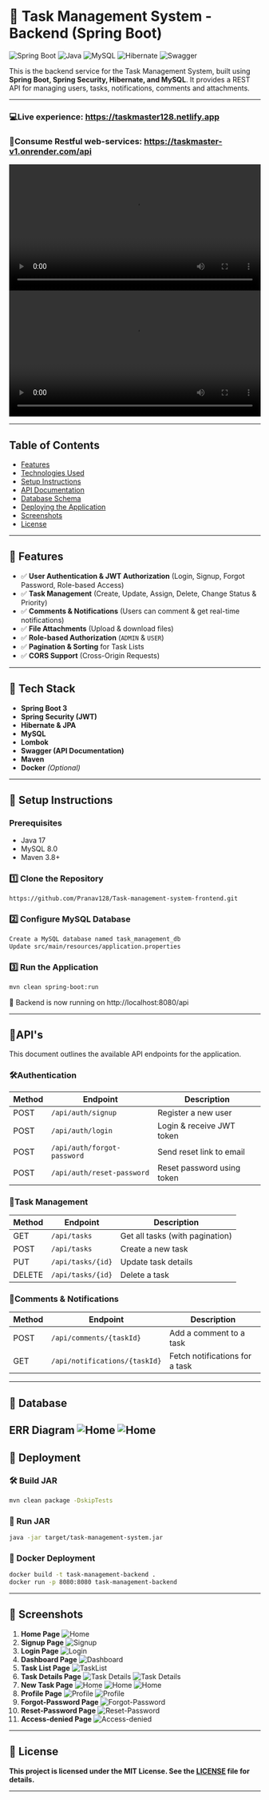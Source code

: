 # 🚀 Task Management System - Backend (Spring Boot)

![Spring Boot](https://img.shields.io/badge/Spring%20Boot-3.1.5-green)
![Java](https://img.shields.io/badge/Java-17-blue)
![MySQL](https://img.shields.io/badge/MySQL-8.0-orange)
![Hibernate](https://img.shields.io/badge/Hibernate-6.6.5-lightgrey)
![Swagger](https://img.shields.io/badge/Swagger-3.0-brightgreen)

This is the backend service for the Task Management System, built using **Spring Boot, Spring Security, Hibernate, and MySQL**. It provides a REST API for managing users, tasks, notifications, comments and attachments.

--- 

### 💻Live experience: https://taskmaster128.netlify.app
### 🛫Consume Restful web-services: https://taskmaster-v1.onrender.com/api

 <video width="100%" controls>
  <source src="Media/auth.mp4" type="video/mp4">
  Your browser does not support the video tag.
</video>

<video width="100%" controls>
  <source src="Media/task.mp4" type="video/mp4">
  Your browser does not support the video tag.
</video>

---
## Table of Contents

- [Features](#-features)
- [Technologies Used](#-tech-stack)
- [Setup Instructions](#-setup-instructions)
- [API Documentation](#apis)
- [Database Schema](#-database)
- [Deploying the Application](#-deployment)
- [Screenshots](#-screenshots)
- [License](#-license)
---

## **📌 Features**
- ✅ **User Authentication & JWT Authorization** (Login, Signup, Forgot Password, Role-based Access)
- ✅ **Task Management** (Create, Update, Assign, Delete, Change Status & Priority)
- ✅ **Comments & Notifications** (Users can comment & get real-time notifications)
- ✅ **File Attachments** (Upload & download files)
- ✅ **Role-based Authorization** (`ADMIN` & `USER`)
- ✅ **Pagination & Sorting** for Task Lists
- ✅ **CORS Support** (Cross-Origin Requests)

---

## **📌 Tech Stack**
- **Spring Boot 3**
- **Spring Security (JWT)**
- **Hibernate & JPA**
- **MySQL**
- **Lombok**
- **Swagger (API Documentation)**
- **Maven**
- **Docker** *(Optional)*

---

## **📌 Setup Instructions**

### Prerequisites
- Java 17
- MySQL 8.0
- Maven 3.8+

### **1️⃣ Clone the Repository**
```bash
https://github.com/Pranav128/Task-management-system-frontend.git
```

### **2️⃣ Configure MySQL Database**
```bash
Create a MySQL database named task_management_db
Update src/main/resources/application.properties
```

### **3️⃣ Run the Application**
```bash
mvn clean spring-boot:run
```
📌 Backend is now running on http://localhost:8080/api

--- 

## **📌API's**

This document outlines the available API endpoints for the application.

### **🛠Authentication**

| Method | Endpoint                    | Description                |
|--------|-----------------------------|----------------------------|
| POST   | `/api/auth/signup`          | Register a new user        |
| POST   | `/api/auth/login`           | Login & receive JWT token  |
| POST   | `/api/auth/forgot-password` | Send reset link to email   |
| POST   | `/api/auth/reset-password`  | Reset password using token |

### **📃Task Management**

| Method | Endpoint          | Description                     |
|--------|-------------------|---------------------------------|
| GET    | `/api/tasks`      | Get all tasks (with pagination) |
| POST   | `/api/tasks`      | Create a new task               |
| PUT    | `/api/tasks/{id}` | Update task details             |
| DELETE | `/api/tasks/{id}` | Delete a task                   |

### **🔔Comments & Notifications**

| Method | Endpoint                      | Description                    |
|--------|-------------------------------|--------------------------------|
| POST   | `/api/comments/{taskId}`      | Add a comment to a task        |
| GET    | `/api/notifications/{taskId}` | Fetch notifications for a task |


--- 


## **📌 Database**
**ERR Diagram**
![Home](Media/ERR%20diagram.png "ERR")
![Home](Media/entities.png "ERR")
--- 


## **📌 Deployment**

### **🛠 Build JAR**
```bash
mvn clean package -DskipTests
```

### **🚀 Run JAR**
```bash
java -jar target/task-management-system.jar
```
### **🐳 Docker Deployment**
```bash
docker build -t task-management-backend .
docker run -p 8080:8080 task-management-backend
```
--- 


## **📌 Screenshots**

1. **Home Page**
   ![Home](Media/screenshots/home1.png "Home")
2. **Signup Page**
   ![Signup](Media/screenshots/signup.png "Signup")
3. **Login Page**
   ![Login](Media/screenshots/login.png "Login")
4. **Dashboard Page**
   ![Dashboard](Media/screenshots/dashboard.png "Dashboard")
5. **Task List Page**
   ![TaskList](Media/screenshots/taks-list.png "TaskList")
6. **Task Details Page**
   ![Task Details](Media/screenshots/taskDetails1.png "Task Details")
   ![Task Details](Media/screenshots/taskDetails2.png "Task Details")
7. **New Task Page**
   ![Home](Media/screenshots/createTask1.png "New Task")
   ![Home](Media/screenshots/createTask2.png "New Task")
   ![Home](Media/screenshots/createTask3.png "New Task")
8. **Profile Page**
   ![Profile](Media/screenshots/profile1.png "Profile")
   ![Profile](Media/screenshots/profile2.png "Profile")
9. **Forgot-Password Page**
   ![Forgot-Password](Media/screenshots/forgotPass.png "Forgot-Password")
10. **Reset-Password Page**
    ![Reset-Password](Media/screenshots/resetPass.png "Reset-Password")
11. **Access-denied Page**
    ![Access-denied](Media/screenshots/access-denied.png "Access-denied")

---

## **📌 License**
**This project is licensed under the MIT License. See the [LICENSE](/LICENSE) file for details.**

--- 
